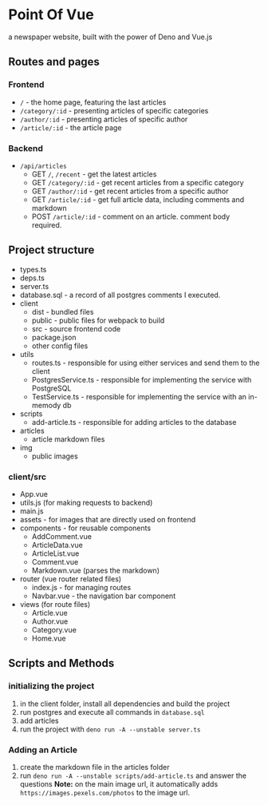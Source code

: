 # Point Of Vue

a newspaper website, built with the power of Deno and Vue.js

## Routes and pages

### Frontend

- `/` - the home page, featuring the last articles
- `/category/:id` - presenting articles of specific categories
- `/author/:id` - presenting articles of specific author
- `/article/:id` - the article page

### Backend

- `/api/articles`
    - GET `/`, `/recent` - get the latest articles
    - GET `/category/:id` - get recent articles from a specific category
    - GET `/author/:id` - get recent articles from a specific author
    - GET `/article/:id` - get full article data, including comments and markdown
    - POST `/article/:id` - comment on an article. comment body required.

## Project structure

- types.ts
- deps.ts
- server.ts
- database.sql - a record of all postgres comments I executed.
- client
    - dist - bundled files
    - public - public files for webpack to build
    - src - source frontend code
    - package.json
    - other config files
- utils
    - routes.ts - responsible for using either services and send them to the client
    - PostgresService.ts - responsible for implementing the service with PostgreSQL
    - TestService.ts - responsible for implementing the service with an in-memody db
- scripts
    - add-article.ts - responsible for adding articles to the database
- articles
    - article markdown files
- img
    - public images

### client/src

- App.vue
- utils.js (for making requests to backend)
- main.js
- assets - for images that are directly used on frontend
- components - for reusable components
    - AddComment.vue
    - ArticleData.vue
    - ArticleList.vue
    - Comment.vue
    - Markdown.vue (parses the markdown)
- router (vue router related files)
    - index.js - for managing routes
    - Navbar.vue - the navigation bar component
- views (for route files)
    - Article.vue
    - Author.vue
    - Category.vue
    - Home.vue

## Scripts and Methods

### initializing the project

1. in the client folder, install all dependencies and build the project
2. run postgres and execute all commands in `database.sql`
3. add articles
4. run the project with `deno run -A --unstable server.ts`

### Adding an Article

1. create the markdown file in the articles folder
2. run `deno run -A --unstable scripts/add-article.ts` and answer the questions **Note:** on the main image url, it automatically adds `https://images.pexels.com/photos` to the image url.